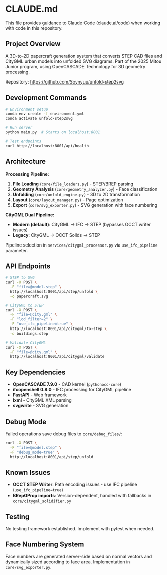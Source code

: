 # CLAUDE.md

This file provides guidance to Claude Code (claude.ai/code) when working with code in this repository.

## Project Overview

A 3D-to-2D papercraft generation system that converts STEP CAD files and CityGML urban models into unfolded SVG diagrams. Part of the 2025 Mitou Junior program, using OpenCASCADE Technology for 3D geometry processing.

Repository: https://github.com/Soynyuu/unfold-step2svg

## Development Commands

```bash
# Environment setup
conda env create -f environment.yml
conda activate unfold-step2svg

# Run server
python main.py  # Starts on localhost:8001

# Test endpoints
curl http://localhost:8001/api/health
```

## Architecture

**Processing Pipeline:**
1. **File Loading** (`core/file_loaders.py`) - STEP/BREP parsing
2. **Geometry Analysis** (`core/geometry_analyzer.py`) - Face classification
3. **Unfolding** (`core/unfold_engine.py`) - 3D to 2D transformation
4. **Layout** (`core/layout_manager.py`) - Page optimization
5. **Export** (`core/svg_exporter.py`) - SVG generation with face numbering

**CityGML Dual Pipeline:**
- **Modern (default)**: CityGML → IFC → STEP (bypasses OCCT writer issues)
- **Legacy**: CityGML → OCCT Solids → STEP

Pipeline selection in `services/citygml_processor.py` via `use_ifc_pipeline` parameter.

## API Endpoints

```bash
# STEP to SVG
curl -X POST \
  -F "file=@model.step" \
  http://localhost:8001/api/step/unfold \
  -o papercraft.svg

# CityGML to STEP
curl -X POST \
  -F "file=@city.gml" \
  -F "lod_filter=2" \
  -F "use_ifc_pipeline=true" \
  http://localhost:8001/api/citygml/to-step \
  -o buildings.step

# Validate CityGML
curl -X POST \
  -F "file=@city.gml" \
  http://localhost:8001/api/citygml/validate
```

## Key Dependencies

- **OpenCASCADE 7.9.0** - CAD kernel (`pythonocc-core`)
- **ifcopenshell 0.8.0** - IFC processing for CityGML pipeline
- **FastAPI** - Web framework
- **lxml** - CityGML XML parsing
- **svgwrite** - SVG generation

## Debug Mode

Failed operations save debug files to `core/debug_files/`:

```bash
curl -X POST \
  -F "file=@model.step" \
  -F "debug_mode=true" \
  http://localhost:8001/api/step/unfold
```

## Known Issues

- **OCCT STEP Writer**: Path encoding issues - use IFC pipeline (`use_ifc_pipeline=true`)
- **BRepGProp imports**: Version-dependent, handled with fallbacks in `core/citygml_solidifier.py`

## Testing

No testing framework established. Implement with pytest when needed.

## Face Numbering System

Face numbers are generated server-side based on normal vectors and dynamically sized according to face area. Implementation in `core/svg_exporter.py`.